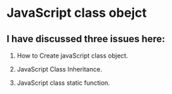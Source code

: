 # JavaScript class obejct

## I have discussed three issues here:

1. How to Create javaScript class object.

2. JavaScript Class Inheritance.

3. JavaScript class static function.
